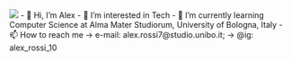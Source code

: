 <img src="[https://external-content.duckduckgo.com/iu/?u=http%3A%2F%2Fi.imgur.com%2FcPCfLmT.jpg&f=1&nofb=1&ipt=00687082c687ca8594f4345b50ffcbbea9514740f04c96d2598b2960f2c408f2&ipo=images](https://cdn1.expresscomputer.in/wp-content/uploads/2021/03/24161745/EC_Artificial_Intelligence_AI_750.jpg)" >
- 👋 Hi, I’m Alex
- 👀 I’m interested in Tech
- 🌱 I’m currently learning Computer Science at Alma Mater Studiorum, University of Bologna, Italy
- 📫 How to reach me -> e-mail: alex.rossi7@studio.unibo.it; -> @ig: alex_rossi_10

<!---
Axelredx/Axelredx is a ✨ special ✨ repository because its `README.md` (this file) appears on your GitHub profile.
You can click the Preview link to take a look at your changes.
--->

